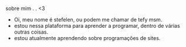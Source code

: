 sobre mim . . <3
- Oi, meu nome é stefelen, ou podem me chamar de tefy msm.
- estou nessa plataforma para aprender a programar, dentro de várias outras coisas.
- estou atualmente aprendendo sobre programações de sites. 
